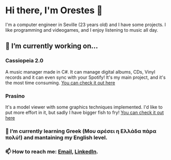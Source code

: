 # Hi there, I'm Orestes 👋
I'm a computer engineer in Seville (23 years old) and I have some projects. I like programming and videogames, and I enjoy listening to music all day.
## 🔭 I’m currently working on...
### Cassiopeia 2.0
A music manager made in C#. It can manage digital albums, CDs, Vinyl records and it can even sync with your Spotify! It's my main project, and it's the most time consuming. [You can check it out here](https://github.com/orestescm76/cassiopeia)

### Prasino
It's a model viewer with some graphics techniques implemented. I'd like to put more effort in it, but sadly I have bigger fish to fry!
[You can check it out here](https://github.com/orestescm76/par2122)


### 🌱 I’m currently learning Greek (Μου αρέσει η Ελλάδα πάρα πολύ!) and mantaining my English level.
### 📫 How to reach me: [Email](mailto:orescolmon99@outlook.com), [LinkedIn](https://www.linkedin.com/in/orestes-colomina-monsalve-ba4783228/).
